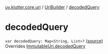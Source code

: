 [uy.klutter.core.uri](../index.md) / [UriBuilder](index.md) / [decodedQuery](.)


# decodedQuery
<code>var decodedQuery: Map<String, List<String>>?</code> [(source)](https://github.com/kohesive/klutter/blob/master/core-jdk6/src/main/kotlin/uy/klutter/core/uri/UriBuilder.kt#L142)<br/>Overrides [ImmutableUri.decodedQuery](../-immutable-uri/decoded-query.md)


